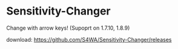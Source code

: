 # Sensitivity-Changer
Change with arrow keys! (Supoprt on 1.7.10, 1.8.9)  
  
download: https://github.com/S4WA/Sensitivity-Changer/releases
